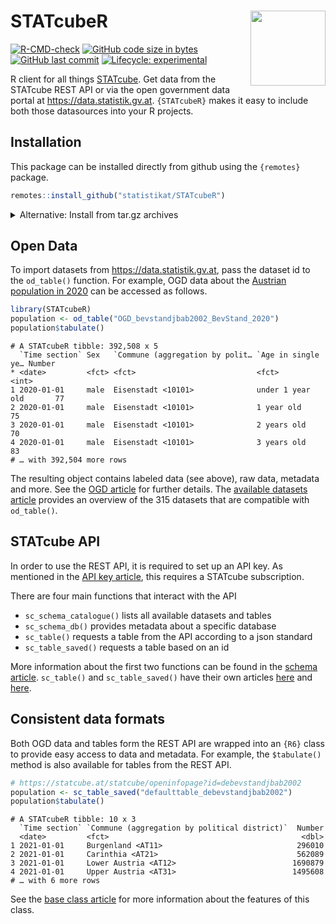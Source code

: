
# STATcubeR <img src="man/figures/logo2.svg" align="right" alt="" width="120" />

<!-- badges: start -->
[![R-CMD-check](https://github.com/statistikat/STATcubeR/actions/workflows/R-CMD-check.yaml/badge.svg)](https://github.com/statistikat/STATcubeR/actions/workflows/R-CMD-check.yaml)
[![GitHub code size in
bytes](https://img.shields.io/github/languages/code-size/statistikat/STATcubeR?logo=github)](https://github.com/statistikat/STATcubeR)
[![GitHub last
commit](https://img.shields.io/github/last-commit/statistikat/STATcubeR.svg?logo=github)](https://github.com/statistikat/STATcubeR/commits/master)
[![Lifecycle:
experimental](https://img.shields.io/badge/lifecycle-experimental-orange.svg)](https://lifecycle.r-lib.org/articles/stages.html#experimental)
<!-- badges: end -->

R client for all things [STATcube](https://statcube.at).
Get data from the STATcube REST API or via the open government data portal at
https://data.statistik.gv.at. `{STATcubeR}` makes it easy to include both those
datasources into your R projects.

## Installation

This package can be installed directly from github using the `{remotes}` package.

```r
remotes::install_github("statistikat/STATcubeR")
```

<details>
<summary>Alternative: Install from tar.gz archives</summary>

If you are not able to use `install_github()` to install `STATcubeR`,
you can also download the package as a tar archive from https://github.com/statistikat/STATcubeR/tags.
The package can then be installed by providing a path to the downloaded archive file.

```r
install.packages('STATcubeR-0.6.0.tar.gz', repos = NULL)
```
</details>

## Open Data

To import datasets from https://data.statistik.gv.at, pass the dataset
id to the `od_table()` function. For example, OGD data about the [Austrian population in 2020](https://data.statistik.gv.at/web/meta.jsp?dataset=OGD_bevstandjbab2002_BevStand_2020)
can be accessed as follows.

```r
library(STATcubeR)
population <- od_table("OGD_bevstandjbab2002_BevStand_2020")
population$tabulate()
```

```
# A STATcubeR tibble: 392,508 x 5
  `Time section` Sex   `Commune (aggregation by polit… `Age in single ye… Number
* <date>         <fct> <fct>                           <fct>               <int>
1 2020-01-01     male  Eisenstadt <10101>              under 1 year old       77
2 2020-01-01     male  Eisenstadt <10101>              1 year old             75
3 2020-01-01     male  Eisenstadt <10101>              2 years old            70
4 2020-01-01     male  Eisenstadt <10101>              3 years old            83
# … with 392,504 more rows
```

The resulting object contains labeled data (see above), raw data, metadata and more.
See the [OGD article](https://statistikat.github.io/STATcubeR/articles/od_table.html) for further details.
The [available datasets article](https://statistikat.github.io/STATcubeR/articles/od_list.html) provides
an overview of the 315 datasets that are compatible with `od_table()`.

## STATcube API

In order to use the REST API, it is required to set up an API key. As mentioned in the
[API key article](https://statistikat.github.io/STATcubeR/articles/sc_key.html),
this requires a STATcube subscription.

There are four main functions that interact with the API

  - `sc_schema_catalogue()` lists all available datasets and tables
  - `sc_schema_db()` provides metadata about a specific database
  - `sc_table()` requests a table from the API according to a json
    standard
  - `sc_table_saved()` requests a table based on an id

More information about the first two functions can be found in the
[schema
article](https://statistikat.github.io/STATcubeR/articles/sc_schema.html).
`sc_table()` and `sc_table_saved()` have their own articles
[here](https://statistikat.github.io/STATcubeR/articles/sc_table.html)
and
[here](https://statistikat.github.io/STATcubeR/articles/sc_table_saved.html).

## Consistent data formats

Both OGD data and tables form the REST API are wrapped into an `{R6}`
class to provide easy access to data and metadata. For example, the
`$tabulate()` method is also available for tables from the REST API.

```r
# https://statcube.at/statcube/openinfopage?id=debevstandjbab2002
population <- sc_table_saved("defaulttable_debevstandjbab2002")
population$tabulate()
```

```
# A STATcubeR tibble: 10 x 3
  `Time section` `Commune (aggregation by political district)`  Number
  <date>         <fct>                                           <dbl>
1 2021-01-01     Burgenland <AT11>                              296010
2 2021-01-01     Carinthia <AT21>                               562089
3 2021-01-01     Lower Austria <AT12>                          1690879
4 2021-01-01     Upper Austria <AT31>                          1495608
# … with 6 more rows
```

See the [base class article](https://statistikat.github.io/STATcubeR/articles/sc_data.html)
for more information about the features of this class.

